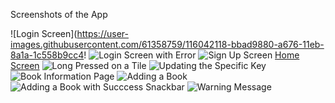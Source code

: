 Screenshots of the App

![Login Screen](https://user-images.githubusercontent.com/61358759/116042118-bbad9880-a676-11eb-8a1a-1c558b9cc4!
![Login Screen with Error](https://user-images.githubusercontent.com/61358759/116042101-b3edf400-a676-11eb-87dc-98555e15aa75.jpg)
![Sign Up Screen](https://user-images.githubusercontent.com/61358759/116042113-b94b3e80-a676-11eb-8585-9da6a7e7ca48.jpg)
[Home Screen](https://user-images.githubusercontent.com/61358759/116042152-c23c1000-a676-11eb-876d-913a1be187ff.jpg)
![Long Pressed on a Tile](https://user-images.githubusercontent.com/61358759/116042140-c0724c80-a676-11eb-8a77-c87b92eeb7c5.jpg)
![Updating the Specific Key](https://user-images.githubusercontent.com/61358759/116042143-c10ae300-a676-11eb-81f9-e5b90097a584.jpg)
![Book Information Page](https://user-images.githubusercontent.com/61358759/116042139-bfd9b600-a676-11eb-8358-9fe1969de847.jpg)
![Adding a Book](https://user-images.githubusercontent.com/61358759/116042146-c1a37980-a676-11eb-8c92-9443b72af83c.jpg)
![Adding a Book with Succcess Snackbar](https://user-images.githubusercontent.com/61358759/116042150-c23c1000-a676-11eb-98e3-f4c2e5bc23f7.jpg)
![Warning Message](https://user-images.githubusercontent.com/61358759/116042136-bfd9b600-a676-11eb-95b6-b53cd7b94014.jpg)
